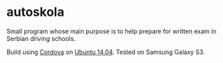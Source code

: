 # autoskola

Small program whose main purpose is to help prepare for written exam in Serbian driving schools.

Build using [Cordova](https://cordova.apache.org/) on [Ubuntu 14.04](http://www.ubuntu.com/).
Tested on Samsung Galaxy S3.